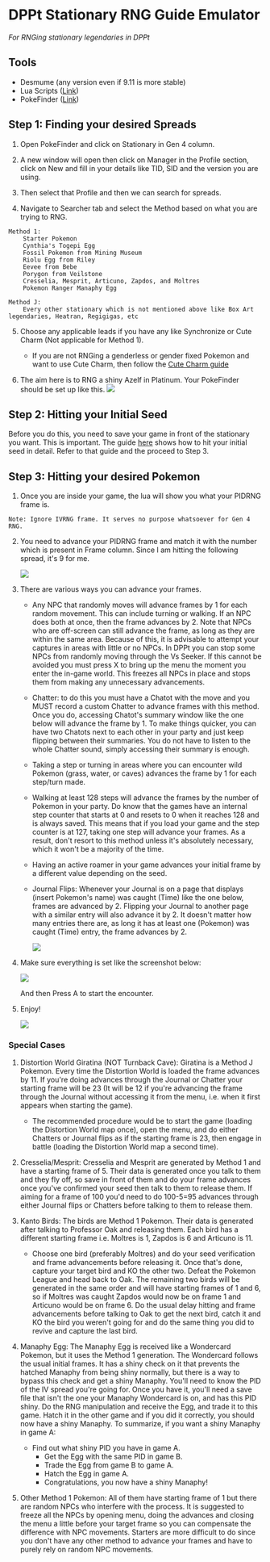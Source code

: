 # DPPt Stationary RNG Guide Emulator

_For RNGing stationary legendaries in DPPt_

## Tools

- Desmume (any version even if 9.11 is more stable)
- Lua Scripts ([Link](https://pokerng.forumcommunity.net/?t=56443955#entry396434991))
- PokeFinder ([Link](https://github.com/Admiral-Fish/PokeFinder/releases)) 

## Step 1: Finding your desired Spreads

1. Open PokeFinder and click on Stationary in Gen 4 column.

2. A new window will open then click on Manager in the Profile section, click on New and fill in your details like TID, SID and the version you are using.

3. Then select that Profile and then we can search for spreads.

4. Navigate to Searcher tab and select the Method based on what you are trying to RNG.
```
Method 1: 
    Starter Pokemon
    Cynthia's Togepi Egg
    Fossil Pokemon from Mining Museum
    Riolu Egg from Riley
    Eevee from Bebe
    Porygon from Veilstone
    Cresselia, Mesprit, Articuno, Zapdos, and Moltres
    Pokemon Ranger Manaphy Egg

Method J:
    Every other stationary which is not mentioned above like Box Art legendaries, Heatran, Regigigas, etc
```

5. Choose any applicable leads if you have any like Synchronize or Cute Charm (Not applicable for Method 1).
	- If you are not RNGing a genderless or gender fixed Pokemon and want to use Cute Charm, then follow the [Cute Charm guide](https://www.smogon.com/ingame/rng/dpphgss_rng_part5)

6. The aim here is to RNG a shiny Azelf in Platinum. Your PokeFinder should be set up like this.
	![](https://i.imgur.com/v5V4TUJ.png)

## Step 2: Hitting your Initial Seed

Before you do this, you need to save your game in front of the stationary you want. This is important.
The guide [here](https://github.com/zaksabeast/PokemonRNGGuides/blob/master/guides/hgss/en/Using%20Runasdate%20to%20RNG%20Initial%20Seed.md) shows how to hit your initial seed in detail. Refer to that guide and the proceed to Step 3.

## Step 3: Hitting your desired Pokemon

1. Once you are inside your game, the lua will show you what your PIDRNG frame is.

```
Note: Ignore IVRNG frame. It serves no purpose whatsoever for Gen 4 RNG.
```

2. You need to advance your PIDRNG frame and match it with the number which is present in Frame column. Since I am hitting the following spread, it's 9 for me.

	![](https://i.imgur.com/eOHppkM.png)
	
3. There are various ways you can advance your frames. 

	- Any NPC that randomly moves will advance frames by 1 for each random movement. This can include turning or walking. If an NPC does both at once, then the frame advances by 2. Note that NPCs who are off-screen can still advance the frame, as long as they are within the same area. Because of this, it is advisable to attempt your captures in areas with little or no NPCs. In DPPt you can stop some NPCs from randomly moving through the Vs Seeker. If this cannot be avoided you must press X to bring up the menu the moment you enter the in-game world. This freezes all NPCs in place and stops them from making any unnecessary advancements.

	- Chatter: to do this you must have a Chatot with the move and you MUST record a custom Chatter to advance frames with this method. Once you do, accessing Chatot's summary window like the one below will advance the frame by 1. To make things quicker, you can have two Chatots next to each other in your party and just keep flipping between their summaries. You do not have to listen to the whole Chatter sound, simply accessing their summary is enough.

	- Taking a step or turning in areas where you can encounter wild Pokemon (grass, water, or caves) advances the frame by 1 for each step/turn made.

	- Walking at least 128 steps will advance the frames by the number of Pokemon in your party. Do know that the games have an internal step counter that starts at 0 and resets to 0 when it reaches 128 and is always saved. This means that if you load your game and the step counter is at 127, taking one step will advance your frames. As a result, don't resort to this method unless it's absolutely necessary, which it won't be a majority of the time.

	- Having an active roamer in your game advances your initial frame by a different value depending on the seed.

	- Journal Flips: Whenever your Journal is on a page that displays (insert Pokemon's name) was caught (Time) like the one below, frames are advanced by 2. Flipping your Journal to another page with a similar entry will also advance it by 2. It doesn't matter how many entries there are, as long it has at least one (Pokemon) was caught (Time) entry, the frame advances by 2.
	
		![](https://www.smogon.com/ingame/rng/dpphgss_capture_28.png)
	
4. Make sure everything is set like the screenshot below:

	![](https://i.imgur.com/qihLj76.png)
	
   And then Press A to start the encounter.
	
5. Enjoy!

	![](https://i.imgur.com/84AzXqx.png)

### Special Cases

1. Distortion World Giratina (NOT Turnback Cave): Giratina is a Method J Pokemon. Every time the Distortion World is loaded the frame advances by 11. If you're doing advances through the Journal or Chatter your starting frame will be 23 (It will be 12 if you're advancing the frame through the Journal without accessing it from the menu, i.e. when it first appears when starting the game).
	- The recommended procedure would be to start the game (loading the Distortion World map once), open the menu, and do either Chatters or Journal flips as if the starting frame is 23, then engage in battle (loading the Distortion World map a second time).

2. Cresselia/Mesprit: Cresselia and Mesprit are generated by Method 1 and have a starting frame of 5. Their data is generated once you talk to them and they fly off, so save in front of them and do your frame advances once you've confirmed your seed then talk to them to release them. If aiming for a frame of 100 you'd need to do 100-5=95 advances through either Journal flips or Chatters before talking to them to release them.

3. Kanto Birds: The birds are Method 1 Pokemon. Their data is generated after talking to Professor Oak and releasing them. Each bird has a different starting frame i.e. Moltres is 1, Zapdos is 6 and Articuno is 11.
	- Choose one bird (preferably Moltres) and do your seed verification and frame advancements before releasing it. Once that's done, capture your target bird and KO the other two. Defeat the Pokemon League and head back to Oak. The remaining two birds will be generated in the same order and will have starting frames of 1 and 6, so if Moltres was caught Zapdos would now be on frame 1 and Articuno would be on frame 6. Do the usual delay hitting and frame advancements before talking to Oak to get the next bird, catch it and KO the bird you weren't going for and do the same thing you did to revive and capture the last bird.
	
4. Manaphy Egg: The Manaphy Egg is received like a Wondercard Pokemon, but it uses the Method 1 generation. The Wondercard follows the usual initial frames. It has a shiny check on it that prevents the hatched Manaphy from being shiny normally, but there is a way to bypass this check and get a shiny Manaphy. You'll need to know the PID of the IV spread you're going for. Once you have it, you'll need a save file that isn't the one your Manaphy Wondercard is on, and has this PID shiny. Do the RNG manipulation and receive the Egg, and trade it to this game. Hatch it in the other game and if you did it correctly, you should now have a shiny Manaphy. To summarize, if you want a shiny Manaphy in game A:

	- Find out what shiny PID you have in game A.
    	- Get the Egg with the same PID in game B.
    	- Trade the Egg from game B to game A.
    	- Hatch the Egg in game A.
    	- Congratulations, you now have a shiny Manaphy!

5. Other Method 1 Pokemon: All of them have starting frame of 1 but there are random NPCs who interfere with the process. It is suggested to freeze all the NPCs by opening menu, doing the advances and closing the menu a little before your target frame so you can compensate the difference with NPC movements. Starters are more difficult to do since you don't have any other method to advance your frames and have to purely rely on random NPC movements.
